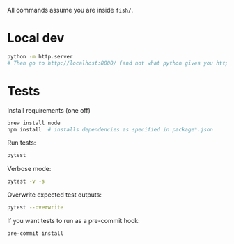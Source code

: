 
All commands assume you are inside `fish/`.

# Local dev

```bash
python -m http.server
# Then go to http://localhost:8000/ (and not what python gives you http://[::]:8000/ otherwise webcam doesn't work)
```

# Tests

Install requirements (one off)
```bash
brew install node
npm install  # installs dependencies as specified in package*.json
```

Run tests:
```bash
pytest
```
Verbose mode:
```bash
pytest -v -s
```

Overwrite expected test outputs:
```bash
pytest --overwrite
```


If you want tests to run as a pre-commit hook:
```bash
pre-commit install
```